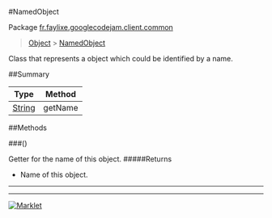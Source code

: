 #NamedObject

Package [fr.faylixe.googlecodejam.client.common](README.md)<br>
> [Object](../../../../java/lang/Object.md) > [NamedObject](NamedObject.md)

<p>Class that represents a object which
 could be identified by a name.</p>

##Summary

Type | Method
 --- | --- 
[String](../../../../java/lang/String.md) | getName

##Methods

###()


Getter for the name of this object.
#####Returns


* Name of this object.

---
---
[![Marklet](https://img.shields.io/badge/Generated%20by-Marklet-green.svg)](https://github.com/Faylixe/marklet)